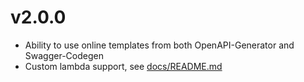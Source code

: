 # v2.0.0

* Ability to use online templates from both OpenAPI-Generator and Swagger-Codegen
* Custom lambda support, see [docs/README.md](docs)

